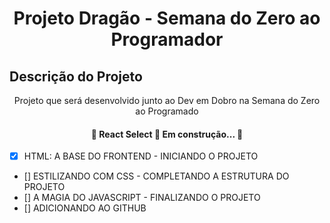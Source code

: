 <h1 align="center">Projeto Dragão - Semana do Zero ao Programador</h1>

## Descrição do Projeto
<p align="center">Projeto que será  desenvolvido junto ao Dev em Dobro na Semana do Zero ao Programado</p>

<h4 align="center"> 
	🚧  React Select 🚀 Em construção...  🚧
</h4>

- [x] HTML: A BASE DO FRONTEND - INICIANDO O PROJETO
- []  ESTILIZANDO COM CSS - COMPLETANDO A ESTRUTURA DO PROJETO
- [] A MAGIA DO JAVASCRIPT - FINALIZANDO O PROJETO
- []  ADICIONANDO AO GITHUB